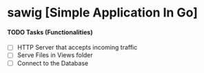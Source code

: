 # sawig [Simple Application In Go]

#### TODO Tasks (Functionalities)


- [ ] HTTP Server that accepts incoming traffic
- [ ] Serve Files in Views folder
- [ ] Connect to the Database
